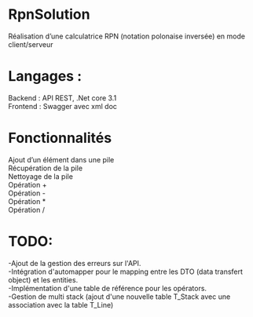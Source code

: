# RpnSolution

Réalisation d’une calculatrice RPN (notation polonaise inversée) en mode client/serveur

# Langages :
 Backend : API REST, .Net core 3.1</br>
 Frontend : Swagger avec xml doc</br>

# Fonctionnalités 
 Ajout d’un élément dans une pile</br>
 Récupération de la pile</br>
 Nettoyage de la pile</br>
 Opération +</br>
 Opération -</br>
 Opération *</br>
 Opération /</br>


# TODO:
-Ajout de la gestion des erreurs sur l'API.</br>
-Intégration d'automapper pour le mapping entre les DTO (data transfert object) et les entities.</br>
-Implémentation d'une table de référence pour les opérators.</br>
-Gestion de multi stack (ajout d'une nouvelle table T_Stack avec une association avec la table T_Line) </br>
